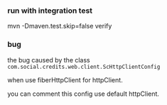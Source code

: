 

### run with integration test

mvn -Dmaven.test.skip=false verify


### bug

the bug caused by the class `com.social.credits.web.client.ScHttpClientConfig`

when use fiberHttpClient for httpClient.

you can comment this config use default httpClient.
